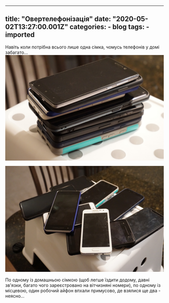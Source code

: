 
---
title: "Овертелефонізація"
date: "2020-05-02T13:27:00.001Z"
categories:
    - blog
tags:
    - imported
---

Навіть коли потрібна всього лише одна сімка, чомусь телефонів у домі забагато...
[![](thumb_00.jpg)](thumb_00.jpg)
  

[![](thumb_01.jpg)](thumb_01.jpg)
  
По одному із домашньою сімкою (щоб легше їздити додому, давні зв'язки, багато чого зареєстровано на вітчизняні номери), по одному із місцевою, один робочий айфон впхали примусово, де взялися ще два \- неясно...
